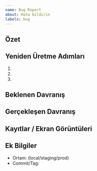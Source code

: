 ```yaml
---
name: Bug Report
about: Hata bildirin
labels: bug
---
```


## Özet

<!-- Hatanın kısa özeti -->

## Yeniden Üretme Adımları
1. 
2. 
3. 

## Beklenen Davranış

## Gerçekleşen Davranış

## Kayıtlar / Ekran Görüntüleri

## Ek Bilgiler

- Ortam: (local/staging/prod)
- Commit/Tag:
